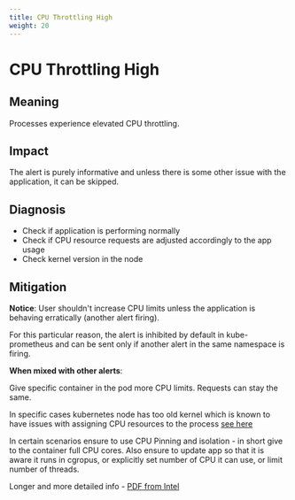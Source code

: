 ```yaml
---
title: CPU Throttling High
weight: 20
---
```


# CPU Throttling High

## Meaning

Processes experience elevated CPU throttling.

## Impact

The alert is purely informative and unless there is some other issue with
the application, it can be skipped.

## Diagnosis

- Check if application is performing normally
- Check if CPU resource requests are adjusted accordingly to the app usage
- Check kernel version in the node

## Mitigation

**Notice**:
User shouldn't increase CPU limits unless the application is behaving
erratically (another alert firing).

For this particular reason, the alert is inhibited by default in
kube-prometheus and can be sent only if another alert in the same namespace
is firing.

**When mixed with other alerts**:

Give specific container in the pod more CPU limits. Requests can stay the same.

In specific cases kubernetes node has too old kernel which is known to have
issues with assigning CPU resources to the process [see here](https://github.com/kubernetes/kubernetes/issues/67577)

In certain scenarios ensure to use CPU Pinning and isolation - in short give
to the container full CPU cores.
Also ensure to update app so that it is aware it runs in cgropus,
or explicitly set number of CPU it can use, or limit number of threads.

Longer and more detailed info - [PDF from Intel](https://networkbuilders.intel.com/docs/networkbuilders/cpu-pin-and-isolation-in-kubernetes-app-note.pdf)
